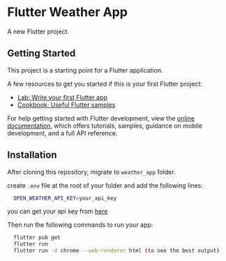 # Flutter Weather App

A new Flutter project.

## Getting Started

This project is a starting point for a Flutter application.

A few resources to get you started if this is your first Flutter project:

- [Lab: Write your first Flutter app](https://docs.flutter.dev/get-started/codelab)
- [Cookbook: Useful Flutter samples](https://docs.flutter.dev/cookbook)

For help getting started with Flutter development, view the
[online documentation](https://docs.flutter.dev/), which offers tutorials,
samples, guidance on mobile development, and a full API reference.

## Installation

After cloning this repository, migrate to `weather_app` folder.

create `.env` file at the root of your folder and add the following lines:

```bash
  OPEN_WEATHER_API_KEY=your_api_key
```

you can get your api key from [here](https://openweathermap.org/)

Then run the following commands to run your app:

```bash
  flutter pub get
  flutter run
  flutter run -d chrome --web-renderer html (to see the best output)
```
